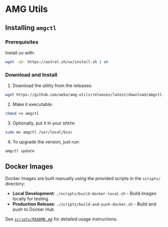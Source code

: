 # AMG Utils

## Installing `amgctl`

### Prerequisites
Install uv with:
```bash
wget -qO- https://astral.sh/uv/install.sh | sh
```

### Download and Install
1. Download the utility from the releases:
```bash
wget https://github.com/weka/amg-utils/releases/latest/download/amgctl-linux-amd64 -O amgctl
```

2. Make it executable:
```bash
chmod +x amgctl
```

3. Optionally, put it in your `$PATH`:
```bash
sudo mv amgctl /usr/local/bin/
```

4. To upgrade the version, just run:
```bash
amgctl update
```

## Docker Images

Docker images are built manually using the provided scripts in the `scripts/` directory:

- **Local Development**: `./scripts/build-docker-local.sh` - Build images locally for testing
- **Production Release**: `./scripts/build-and-push-docker.sh` - Build and push to Docker Hub

See [`scripts/README.md`](scripts/README.md) for detailed usage instructions.

